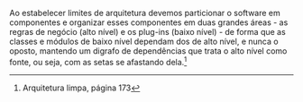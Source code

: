 Ao estabelecer limites de arquitetura devemos particionar o software em componentes e organizar esses componentes em duas grandes áreas - as regras de negócio (alto nível) e os plug-ins (baixo nível) - de forma que as classes e módulos de baixo nível dependam dos de alto nível, e nunca o oposto, mantendo um digrafo de dependências que trata o alto nível como fonte, ou seja, com as setas se afastando dela.[^1]  

[^1]: Arquitetura limpa, página 173  
